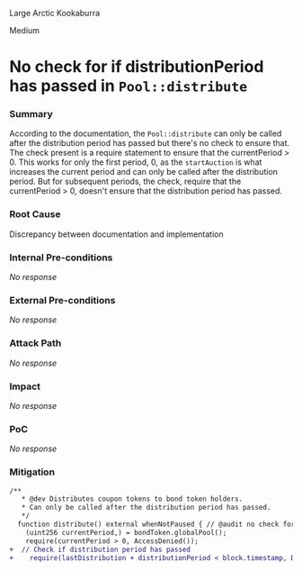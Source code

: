 Large Arctic Kookaburra

Medium

# No check for if distributionPeriod has passed in `Pool::distribute`

### Summary

According to the documentation, the `Pool::distribute` can only be called after the distribution period has passed but there's no check to ensure that. The check present is a require statement to ensure that the currentPeriod > 0. This works for only the first period, 0, as the `startAuction` is what increases the current period and can only be called after the distribution period. But for subsequent periods, the check, require that the currentPeriod > 0, doesn't ensure that the distribution period has passed.

### Root Cause

Discrepancy between documentation and implementation

### Internal Pre-conditions

_No response_

### External Pre-conditions

_No response_

### Attack Path

_No response_

### Impact

_No response_

### PoC

_No response_

### Mitigation

```diff
/**
   * @dev Distributes coupon tokens to bond token holders.
   * Can only be called after the distribution period has passed.
   */
  function distribute() external whenNotPaused { // @audit no check for if distribution period has passed
    (uint256 currentPeriod,) = bondToken.globalPool();
    require(currentPeriod > 0, AccessDenied());
+  // Check if distribution period has passed
+    require(lastDistribution + distributionPeriod < block.timestamp, DistributionPeriodNotPassed()); 
```
